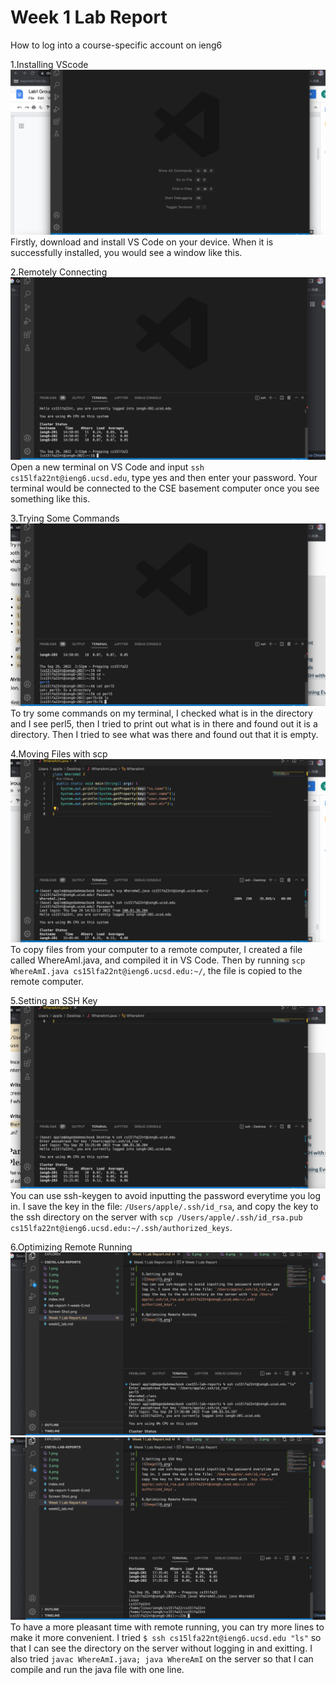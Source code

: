 # Week 1 Lab Report
How to log into a course-specific account on ieng6

1.Installing VScode
![Image](1.png)
Firstly, download and install VS Code on your device. When it is successfully installed, you would see a window like this.

2.Remotely Connecting
![Image](2.png)
Open a new terminal on VS Code and input `ssh cs15lfa22nt@ieng6.ucsd.edu`, type yes and then enter your password. Your terminal would be connected to the CSE basement computer once you see something like this.

3.Trying Some Commands
![Image](3.png)
To try some commands on my terminal, I checked what is in the directory and I see perl5, then I tried to print out what is in there and found out it is a directory. Then I tried to see what was there and found out that it is empty. 

4.Moving Files with scp
![Image](4.png)
To copy files from your computer to a remote computer, I created a file called WhereAmI.java, and compiled it in VS Code. Then by running `scp WhereAmI.java cs15lfa22nt@ieng6.ucsd.edu:~/`, the file is copied to the remote computer. 

5.Setting an SSH Key
![Image](5.png)
You can use ssh-keygen to avoid inputting the password everytime you log in. I save the key in the file: `/Users/apple/.ssh/id_rsa`, and copy the key to the ssh directory on the server with `scp /Users/apple/.ssh/id_rsa.pub cs15lfa22nt@ieng6.ucsd.edu:~/.ssh/authorized_keys`.

6.Optimizing Remote Running
![Image](6.png)
![Image](7.png)
To have a more pleasant time with remote running, you can try more lines to make it more convenient. I tried `$ ssh cs15lfa22nt@ieng6.ucsd.edu "ls"` so that I can see the directory on the server without logging in and exitting. I also tried `javac WhereAmI.java; java WhereAmI` on the server so that I can compile and run the java file with one line.
